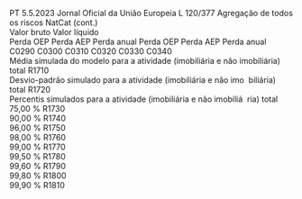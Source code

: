 PT  5.5.2023 Jornal Oficial da União Europeia L 120/377
 Agregação de todos os riscos NatCat  (cont.)  
Valor bruto  Valor líquido  
Perda OEP  Perda AEP  Perda anual  Perda OEP  Perda AEP  Perda 
anual  
C0290  C0300  C0310  C0320  C0330  C0340  
Média simulada do modelo para a atividade (imobiliária e não 
imobiliária) total  R1710  
Desvio-padrão simulado para a atividade (imobiliária e não imo ­
biliária) total  R1720  
Percentis simulados para a atividade (imobiliária e não imobiliá ­
ria) total  
75,00 %  R1730  
90,00 %  R1740  
96,00 %  R1750  
98,00 %  R1760  
99,00 %  R1770  
99,50 %  R1780  
99,60 %  R1790  
99,80 %  R1800  
99,90 %  R1810